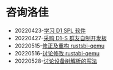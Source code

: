 ﻿# 咨询洛佳

- 20220423-[学习 D1 SPL 软件](../zCore/note/20220423-d1-spl.md)
- 20220427-[采购 D1-S 群友自制开发板](../zCore/note/20220427-d1-board/doc.md)
- 20220515-[修正及重构 rustsbi-qemu](../zCore/note/20220515-rustsbi.md)
- 20220516-[讨论修改 rustabi-qemu](../zCore/note/20220516-rustsbi.md)
- 20220528-[讨论设备树解析的写法](../zCore/note/20220528-device-tree.md)
